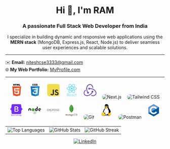 <h1 align="center">Hi 👋, I'm RAM</h1>
<h3 align="center">A passionate Full Stack Web Developer from India</h3>

<p align="center">
  I specialize in building dynamic and responsive web applications using the
  <strong>MERN stack</strong> (MongoDB, Express.js, React, Node.js) to deliver seamless user experiences and scalable solutions.
</p>

---  

 ✉️ **Email:** [niteshcse3333@gmail.com](mailto:niteshcse3333@gmail.com)  
 🌐 **My Web Portfolio:** [MyProfile.com](#)

---
<p align="center">
  <img src="https://raw.githubusercontent.com/devicons/devicon/master/icons/html5/html5-original-wordmark.svg" alt="HTML5" width="40" style="border: 2px solid #fff; border-radius: 10px; margin: 5px;" onerror="this.src='https://via.placeholder.com/40/FFFFFF/000000?text=HTML5';" />
  
  <img src="https://raw.githubusercontent.com/devicons/devicon/master/icons/css3/css3-original-wordmark.svg" alt="CSS3" width="40" style="border: 2px solid #fff; border-radius: 10px; margin: 5px;" onerror="this.src='https://via.placeholder.com/40/FFFFFF/000000?text=CSS3';" />
  
  <img src="https://raw.githubusercontent.com/devicons/devicon/master/icons/javascript/javascript-original.svg" alt="JavaScript" width="40" style="border: 2px solid #fff; border-radius: 10px; margin: 5px;" onerror="this.src='https://via.placeholder.com/40/FFFFFF/000000?text=JS';" />
  
  <img src="https://raw.githubusercontent.com/devicons/devicon/master/icons/react/react-original-wordmark.svg" alt="React" width="40" style="border: 2px solid #fff; border-radius: 10px; margin: 5px;" onerror="this.src='https://via.placeholder.com/40/FFFFFF/000000?text=React';" />
  
  <img src="https://raw.githubusercontent.com/devicons/devicon/master/icons/redux/redux-original.svg" alt="Redux" width="40" style="border: 2px solid #fff; border-radius: 10px; margin: 5px;" onerror="this.src='https://via.placeholder.com/40/FFFFFF/000000?text=Redux';" />
  
  <img src="https://cdn.worldvectorlogo.com/logos/nextjs-2.svg" alt="Next.js" width="40" style="border: 2px solid #fff; border-radius: 10px; margin: 5px;" onerror="this.src='https://via.placeholder.com/40/FFFFFF/000000?text=Next.js';" />
  
  <img src="https://www.vectorlogo.zone/logos/tailwindcss/tailwindcss-icon.svg" alt="Tailwind CSS" width="40" style="border: 2px solid #fff; border-radius: 10px; margin: 5px;" onerror="this.src='https://via.placeholder.com/40/FFFFFF/000000?text=Tailwind';" />
  
  <img src="https://raw.githubusercontent.com/devicons/devicon/master/icons/bootstrap/bootstrap-plain-wordmark.svg" alt="Bootstrap" width="40" style="border: 2px solid #fff; border-radius: 10px; margin: 5px;" onerror="this.src='https://via.placeholder.com/40/FFFFFF/000000?text=Bootstrap';" />
  
  <img src="https://raw.githubusercontent.com/devicons/devicon/master/icons/nodejs/nodejs-original-wordmark.svg" alt="Node.js" width="40" style="border: 2px solid #fff; border-radius: 10px; margin: 5px;" onerror="this.src='https://via.placeholder.com/40/FFFFFF/000000?text=Node.js';" />
  
  <img src="https://raw.githubusercontent.com/devicons/devicon/master/icons/express/express-original-wordmark.svg" alt="Express.js" width="40" style="border: 2px solid #fff; border-radius: 10px; margin: 5px;" onerror="this.src='https://via.placeholder.com/40/FFFFFF/000000?text=Express';" />
  
  <img src="https://raw.githubusercontent.com/devicons/devicon/master/icons/mongodb/mongodb-original-wordmark.svg" alt="MongoDB" width="40" style="border: 2px solid #fff; border-radius: 10px; margin: 5px;" onerror="this.src='https://via.placeholder.com/40/FFFFFF/000000?text=MongoDB';" />
  
  <img src="https://www.vectorlogo.zone/logos/git-scm/git-scm-icon.svg" alt="Git" width="40" style="border: 2px solid #fff; border-radius: 10px; margin: 5px;" onerror="this.src='https://via.placeholder.com/40/FFFFFF/000000?text=Git';" />
  
  <img src="https://raw.githubusercontent.com/devicons/devicon/master/icons/linux/linux-original.svg" alt="Linux" width="40" style="border: 2px solid #fff; border-radius: 10px; margin: 5px;" onerror="this.src='https://via.placeholder.com/40/FFFFFF/000000?text=Linux';" />
  
  <img src="https://www.vectorlogo.zone/logos/getpostman/getpostman-icon.svg" alt="Postman" width="40" style="border: 2px solid #fff; border-radius: 10px; margin: 5px;" onerror="this.src='https://via.placeholder.com/40/FFFFFF/000000?text=Postman';" />
  
  <img src="https://raw.githubusercontent.com/devicons/devicon/master/icons/c/c-original.svg" alt="C" width="40" style="border: 2px solid #fff; border-radius: 10px; margin: 5px;" onerror="this.src='https://via.placeholder.com/40/FFFFFF/000000?text=C';" />
</p>

<table align="center">
  <tr>
    <td>
      <img src="https://github-readme-stats.vercel.app/api/top-langs?username=codemonitor-lab&show_icons=true&locale=en&layout=compact&theme=dark&text_color=ffffff&title_color=ffffff&icon_color=ffffff" alt="Top Languages" width="300" />
    </td>
    <td>
      <img src="https://github-readme-stats.vercel.app/api?username=codemonitor-lab&show_icons=true&locale=en&theme=dark&text_color=ffffff&title_color=ffffff&icon_color=ffffff" alt="GitHub Stats" width="300" />
    </td>
    <td>
      <img src="https://github-readme-streak-stats.herokuapp.com/?user=codemonitor-lab&theme=dark&text_color=ffffff&title_color=ffffff&icon_color=ffffff" alt="GitHub Streak" width="300" />
    </td>
  </tr>
</table>


<p align="center">
  <a href="https://linkedin.com/in/linkdin" target="_blank">
    <img src="https://raw.githubusercontent.com/rahuldkjain/github-profile-readme-generator/master/src/images/icons/Social/linked-in-alt.svg" alt="LinkedIn" width="30" height="30" />
  </a>
</p>
